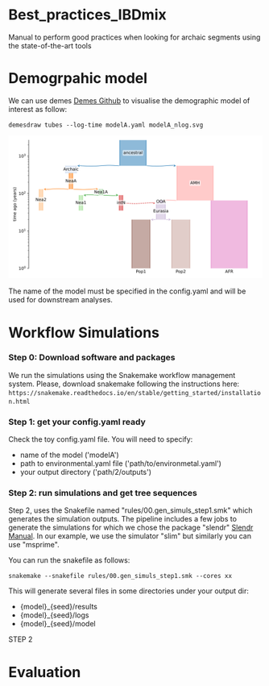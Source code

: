 # Best_practices_IBDmix
Manual to perform good practices when looking for archaic segments using the state-of-the-art tools


# Demogrpahic model

We can use demes [Demes Github](https://popsim-consortium.github.io/demes-spec-docs/main/introduction.html) to visualise the demographic model of interest as follow:
````
demesdraw tubes --log-time modelA.yaml modelA_nlog.svg
````
[![INSERT YOUR GRAPHIC HERE](modelA.png)]()

The name of the model must be specified in the config.yaml and will be used for downstream analyses. 

# Workflow Simulations
### Step 0: Download software and packages 
We run the simulations using the Snakemake workflow management system. Please, download snakemake following the instructions here:
``` https://snakemake.readthedocs.io/en/stable/getting_started/installation.html ```

### Step 1: get your config.yaml ready
Check the toy config.yaml file. You will need to specify:
- name of the model ('modelA')
- path to environmental.yaml file ('path/to/environmetal.yaml')
- your output directory ('path/2/outputs')

### Step 2: run simulations and get tree sequences 
Step 2, uses the Snakefile named "rules/00.gen_simuls_step1.smk" which generates the simulation outputs. The pipeline includes a few jobs to generate the simulations for which we chose the package "slendr" [Slendr Manual](https://www.slendr.net/articles/vignette-05-tree-sequences.html). In our example, we use the simulator "slim" but similarly you can use "msprime". 

You can run the snakefile as follows:
````
snakemake --snakefile rules/00.gen_simuls_step1.smk --cores xx
````
This will generate several files in some directories under your output dir:
- {model}_{seed}/results
- {model}_{seed}/logs
- {model}_{seed}/model


STEP 2

# Evaluation
